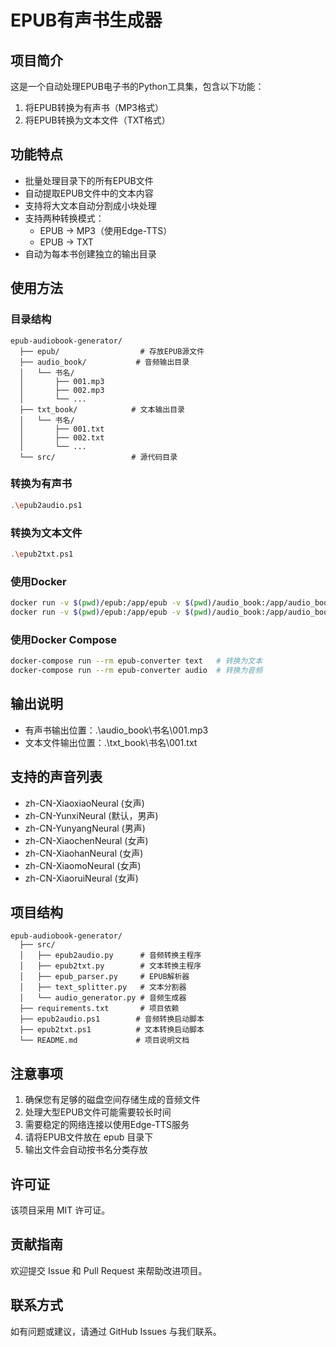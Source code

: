 # EPUB有声书生成器

## 项目简介
这是一个自动处理EPUB电子书的Python工具集，包含以下功能：
1. 将EPUB转换为有声书（MP3格式）
2. 将EPUB转换为文本文件（TXT格式）

## 功能特点
- 批量处理目录下的所有EPUB文件
- 自动提取EPUB文件中的文本内容
- 支持将大文本自动分割成小块处理
- 支持两种转换模式：
  - EPUB → MP3（使用Edge-TTS）
  - EPUB → TXT
- 自动为每本书创建独立的输出目录

## 使用方法

### 目录结构
```
epub-audiobook-generator/
  ├── epub/                  # 存放EPUB源文件
  ├── audio_book/           # 音频输出目录
  │   └── 书名/
  │       ├── 001.mp3
  │       ├── 002.mp3
  │       └── ...
  ├── txt_book/            # 文本输出目录
  │   └── 书名/
  │       ├── 001.txt
  │       ├── 002.txt
  │       └── ...
  └── src/                 # 源代码目录
```

### 转换为有声书
```bash
.\epub2audio.ps1
```

### 转换为文本文件
```bash
.\epub2txt.ps1
```

### 使用Docker
```bash
docker run -v $(pwd)/epub:/app/epub -v $(pwd)/audio_book:/app/audio_book -v $(pwd)/txt_book:/app/txt_book epub-converter text # 转换为文本
docker run -v $(pwd)/epub:/app/epub -v $(pwd)/audio_book:/app/audio_book -v $(pwd)/txt_book:/app/txt_book epub-converter audio # 转换为音频
``` 

### 使用Docker Compose
```bash
docker-compose run --rm epub-converter text   # 转换为文本
docker-compose run --rm epub-converter audio  # 转换为音频
``` 

## 输出说明
- 有声书输出位置：.\audio_book\书名\001.mp3
- 文本文件输出位置：.\txt_book\书名\001.txt

## 支持的声音列表
- zh-CN-XiaoxiaoNeural (女声)
- zh-CN-YunxiNeural (默认，男声)
- zh-CN-YunyangNeural (男声)
- zh-CN-XiaochenNeural (女声)
- zh-CN-XiaohanNeural (女声)
- zh-CN-XiaomoNeural (女声)
- zh-CN-XiaoruiNeural (女声)

## 项目结构
```
epub-audiobook-generator/
  ├── src/
  │   ├── epub2audio.py      # 音频转换主程序
  │   ├── epub2txt.py        # 文本转换主程序
  │   ├── epub_parser.py     # EPUB解析器
  │   ├── text_splitter.py   # 文本分割器
  │   └── audio_generator.py # 音频生成器
  ├── requirements.txt       # 项目依赖
  ├── epub2audio.ps1        # 音频转换启动脚本
  ├── epub2txt.ps1          # 文本转换启动脚本
  └── README.md             # 项目说明文档
```

## 注意事项
1. 确保您有足够的磁盘空间存储生成的音频文件
2. 处理大型EPUB文件可能需要较长时间
3. 需要稳定的网络连接以使用Edge-TTS服务
4. 请将EPUB文件放在 epub 目录下
5. 输出文件会自动按书名分类存放

## 许可证
该项目采用 MIT 许可证。

## 贡献指南
欢迎提交 Issue 和 Pull Request 来帮助改进项目。

## 联系方式
如有问题或建议，请通过 GitHub Issues 与我们联系。
